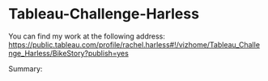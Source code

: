 # Tableau-Challenge-Harless
You can find my work at the following address: 
https://public.tableau.com/profile/rachel.harless#!/vizhome/Tableau_Challenge_Harless/BikeStory?publish=yes

Summary:
